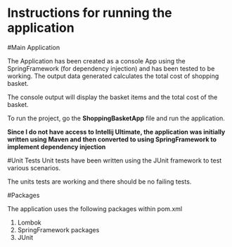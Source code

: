 # Instructions for running the application

#Main Application

The Application has been created as a console App using the SpringFramework (for dependency injection) and has been tested to be working. The output data generated calculates the total cost of shopping basket. 

The console output will display the basket items and the total cost of the basket. 

To run the project, go the **ShoppingBasketApp** file and run the application. 

**Since I do not have access to Intellij Ultimate, the application was initially written using Maven and then converted to using SpringFramework to implement dependency injection**

#Unit Tests
Unit tests have been written using the JUnit framework to test various scenarios. 

The units tests are working and there should be no failing tests.

#Packages 

The application uses the following packages within pom.xml
1) Lombok
2) SpringFramework packages
3) JUnit



